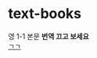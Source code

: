 # text-books
영 1-1 본문 __번역 끄고 보세요__ </br>
[ㄱㄱ](https://swk-school.github.io/text-books/text-books/m-en/1st/1/index.html "1-1 본문")
